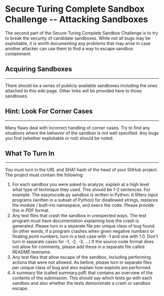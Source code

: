 
# Secure Turing Complete Sandbox Challenge -- Attacking Sandboxes

The second part of the Secure Turing Complete Sandbox Challenge is to try to break the security of candidate sandboxes.   While not all bugs may be exploitable, it is worth documenting any problems that may arise in case another attacker can use them to find a way to escape sandbox containment.






## Acquiring Sandboxes
----

There should be a series of publicly available sandboxes including the ones attached to this wiki page.   Other links will be provided here to those sandboxes.




## Hint: Look For Corner Cases
----

Many flaws deal with incorrect handling of corner cases.   Try to find any situations where the behavior of the sandbox is not well specified.   Any bugs you find (whether exploitable or not) should be noted.




## What To Turn In
----

You must turn in the URL and SHA1 hash of the head of your GitHub project.   The project must contain the following:

 1. For each sandbox you were asked to analyze, explain at a high level what type of technique they used.   This should be 1-2 sentences.   For example: The easytocode.py sandbox is written in Python.   It filters input programs (written in a subset of Python) for disallowed strings, replaces the module / built-ins namespace, and execs the code.   Please provide this in PDF format.
 1. Any test files that crash the sandbox in unexpected ways.   The test program must have documentation explaining how the crash is generated.   Please turn in a separate file per unique class of bug found.   (In other words, if a program crashes when given negative numbers or floating point numbers, turn in a test case with -1 and one with 1.0.   Don't turn in separate cases for -1, -2, -3, ...)   If the source code format does not allow for comments, please add these in a separate file called README.testname.
 1. Any test files that allow escape of the sandbox, including performing actions that were not allowed.   As before, please turn in separate files per unique class of bug and also explain how exploits are performed.
 1. A summary file (called summary.pdf) that contains an overview of the contents of the submission.   This should say which tests go with each sandbox and also whether the tests demonstrate a crash or sandbox escape.

